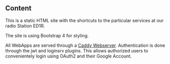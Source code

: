## Content
This is a static HTML site with the shortcuts to the particular services
at our radio Station ED1R.

The site is using Bootstrap 4 for styling.

All WebApps are served through a [Caddy Webserver](https://caddyserver.com).
Authentication is done through the jwt and loginsrv plugins. This allows
authorized users to convenientely login using OAuth2 and their Google Account.